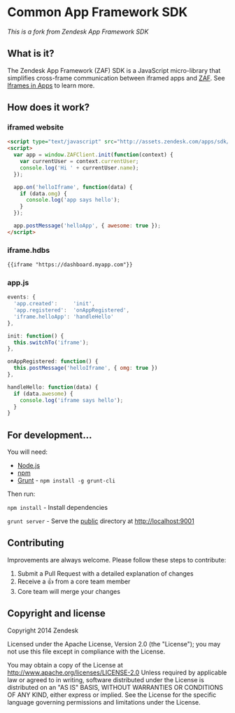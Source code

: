 
Common  App Framework SDK
=========================

*This is a fork from Zendesk App Framework SDK*

## What is it?

The Zendesk App Framework (ZAF) SDK is a JavaScript micro-library that simplifies cross-frame communication between iframed apps and [ZAF](http://developer.zendesk.com/documentation/apps/). See [Iframes in Apps](https://developer.zendesk.com/apps/docs/agent/iframes_in_apps) to learn more.

## How does it work?

### iframed website
```html
<script type="text/javascript" src="http://assets.zendesk.com/apps/sdk/1.0/zaf_sdk.js"></script>
<script>
  var app = window.ZAFClient.init(function(context) {
    var currentUser = context.currentUser;
    console.log('Hi ' + currentUser.name);
  });

  app.on('helloIframe', function(data) {
    if (data.omg) {
      console.log('app says hello');
    }
  });

  app.postMessage('helloApp', { awesome: true });
</script>
```

### iframe.hdbs
```html
{{iframe "https://dashboard.myapp.com"}}
```

### app.js
```js
events: {
  'app.created':     'init',
  'app.registered':  'onAppRegistered',
  'iframe.helloApp': 'handleHello'
},

init: function() {
  this.switchTo('iframe');
},

onAppRegistered: function() {
  this.postMessage('helloIframe', { omg: true })
},

handleHello: function(data) {
  if (data.awesome) {
    console.log('iframe says hello');
  }
}
```

## For development...

You will need:

* [Node.js](http://nodejs.org/)
* [npm](https://www.npmjs.org/)
* [Grunt](http://gruntjs.com/) - `npm install -g grunt-cli`

Then run:

`npm install` - Install dependencies

`grunt server` - Serve the [public](./public) directory at [http://localhost:9001](http://localhost:9001)

## Contributing

Improvements are always welcome. Please follow these steps to contribute:

1. Submit a Pull Request with a detailed explanation of changes
2. Receive a :+1: from a core team member
3. Core team will merge your changes

## Copyright and license

Copyright 2014 Zendesk

Licensed under the Apache License, Version 2.0 (the "License"); you may not use this file except in compliance with the License.

You may obtain a copy of the License at
http://www.apache.org/licenses/LICENSE-2.0
Unless required by applicable law or agreed to in writing, software distributed under the License is distributed on an "AS IS" BASIS, WITHOUT WARRANTIES OR CONDITIONS OF ANY KIND, either express or implied. See the License for the specific language governing permissions and limitations under the License.
